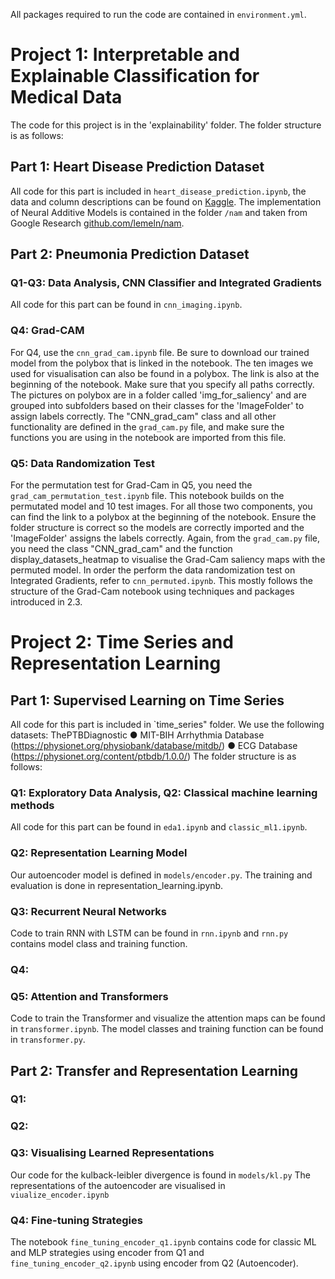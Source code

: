 All packages required to run the code are contained in `environment.yml`.  

# Project 1: Interpretable and Explainable Classification for Medical Data
The code for this project is in the 'explainability' folder. The folder structure is as follows:
## Part 1: Heart Disease Prediction Dataset
All code for this part is included in `heart_disease_prediction.ipynb`, the data and column descriptions can be found on [Kaggle](https://www.kaggle.com/datasets/fedesoriano/heart-failure-prediction/data). The implementation of Neural Additive Models is contained in the folder `/nam` and taken from Google Research [github.com/lemeln/nam](https://github.com/lemeln/nam).

## Part 2: Pneumonia Prediction Dataset

### Q1-Q3: Data Analysis, CNN Classifier and Integrated Gradients
All code for this part can be found in `cnn_imaging.ipynb`.

### Q4: Grad-CAM
For Q4, use the `cnn_grad_cam.ipynb` file. Be sure to download our trained model from the polybox that is linked in the notebook. The ten images we used for visualisation can also be found in a polybox. The link is also at the beginning of the notebook. Make sure that you specify all paths correctly. The pictures on polybox are in a folder called 'img_for_saliency' and are grouped into subfolders based on their classes for the 'ImageFolder' to assign labels correctly.
The "CNN_grad_cam" class and all other functionality are defined in the `grad_cam.py` file, and make sure the functions you are using in the notebook are imported from this file.

### Q5: Data Randomization Test
For the permutation test for Grad-Cam in Q5, you need the `grad_cam_permutation_test.ipynb` file. This notebook builds on the permutated model and 10 test images. For all those two components, you can find the link to a polybox at the beginning of the notebook. Ensure the folder structure is correct so the models are correctly imported and the 'ImageFolder' assigns the labels correctly. Again, from the `grad_cam.py` file, you need the class "CNN_grad_cam" and the function display_datasets_heatmap to visualise the Grad-Cam saliency maps with the permuted model. In order the perform the data randomization test on Integrated Gradients, refer to `cnn_permuted.ipynb`. This mostly follows the structure of the Grad-Cam notebook using techniques and packages introduced in 2.3.

# Project 2: Time Series and Representation Learning

## Part 1: Supervised Learning on Time Series 
All code for this part is included in `time_series" folder. We use the following datasets:
ThePTBDiagnostic 
● MIT-BIH Arrhythmia Database (https://physionet.org/physiobank/database/mitdb/)
● ECG Database (https://physionet.org/content/ptbdb/1.0.0/)
The folder structure is as follows:

### Q1: Exploratory Data Analysis, Q2: Classical machine learning methods
All code for this part can be found in `eda1.ipynb` and `classic_ml1.ipynb`.

###  Q2: Representation Learning Model 
Our autoencoder model is defined in `models/encoder.py`. The training and evaluation is done in representation_learning.ipynb.

### Q3: Recurrent Neural Networks
Code to train RNN with LSTM can be found in `rnn.ipynb` and `rnn.py` contains model class and training function.

### Q4:

### Q5: Attention and Transformers
Code to train the Transformer and visualize the attention maps can be found in `transformer.ipynb`. The model classes and training function can be found in `transformer.py`.

## Part 2: Transfer and Representation Learning

### Q1:

### Q2:

### Q3: Visualising Learned Representations 
Our code for the kulback-leibler divergence is found in `models/kl.py`
The representations of the autoencoder are visualised in `viualize_encoder.ipynb`

### Q4: Fine-tuning Strategies
The notebook `fine_tuning_encoder_q1.ipynb` contains code for classic ML and MLP strategies using encoder from Q1 and `fine_tuning_encoder_q2.ipynb` using encoder from Q2 (Autoencoder). 